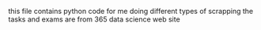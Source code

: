 this file contains python code for me doing different types of scrapping the tasks and exams are from 365 data science web site
